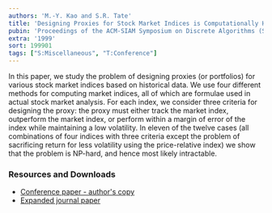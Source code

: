 ```yaml
---
authors: 'M.-Y. Kao and S.R. Tate'
title: 'Designing Proxies for Stock Market Indices is Computationally Hard'
pubin: 'Proceedings of the ACM-SIAM Symposium on Discrete Algorithms (SODA)'
extra: '1999'
sort: 199901
tags: ["S:Miscellaneous", "T:Conference"]
---
```


In this paper, we study the problem of designing proxies (or portfolios) for various stock market indices based on historical data. We use four different methods for computing market indices, all of which are formulae used in actual stock market analysis. For each index, we consider three criteria for designing the proxy: the proxy must either track the market index, outperform the market index, or perform within a margin of error of the index while maintaining a low volatility. In eleven of the twelve cases (all combinations of four indices with three criteria except the problem of sacrificing return for less volatility using the price-relative index) we show that the problem is NP-hard, and hence most likely intractable.


### Resources and Downloads

* [Conference paper - author's copy](/publications/1999-Proxies-SODA.pdf)
* [Expanded journal paper](../2001proxies/)
